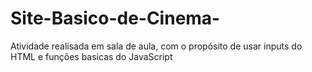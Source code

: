 # Site-Basico-de-Cinema-
Atividade realisada em sala de aula, com o propósito de usar inputs do HTML e funções basicas do JavaScript
